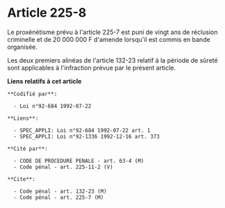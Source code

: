 # Article 225-8

Le proxénétisme prévu à l'article 225-7 est puni de vingt ans de réclusion criminelle et de 20 000 000 F d'amende lorsqu'il
est commis en bande organisée.

Les deux premiers alinéas de l'article 132-23 relatif à la période de sûreté sont applicables à l'infraction prévue par le
présent article.

**Liens relatifs à cet article**

	**Codifié par**:

	  - Loi n°92-684 1992-07-22

	**Liens**:

	  - SPEC_APPLI: Loi n°92-684 1992-07-22 art. 1
	  - SPEC_APPLI: Loi n°92-1336 1992-12-16 art. 373

	**Cité par**:

	  - CODE DE PROCEDURE PENALE - art. 63-4 (M)
	  - Code pénal - art. 225-11-2 (V)

	**Cite**:

	  - Code pénal - art. 132-23 (M)
	  - Code pénal - art. 225-7 (M)
